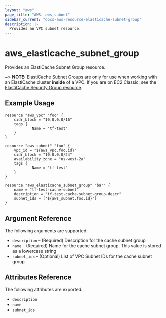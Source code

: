 ```yaml
---
layout: "aws"
page_title: "AWS: aws_subnet"
sidebar_current: "docs-aws-resource-elasticache-subnet-group"
description: |-
  Provides an VPC subnet resource.
---
```


# aws\_elasticache\_subnet\_group

Provides an ElastiCache Subnet Group resource.

~> **NOTE:** ElastiCache Subnet Groups are only for use when working with an
ElastiCache cluster **inside** of a VPC. If you are on EC2 Classic, see the
[ElastiCache Security Group resource](elasticache_security_group.html).

## Example Usage

```
resource "aws_vpc" "foo" {
    cidr_block = "10.0.0.0/16"
    tags {
            Name = "tf-test"
    }
}

resource "aws_subnet" "foo" {
    vpc_id = "${aws_vpc.foo.id}"
    cidr_block = "10.0.0.0/24"
    availability_zone = "us-west-2a"
    tags {
            Name = "tf-test"
    }
}

resource "aws_elasticache_subnet_group" "bar" {
    name = "tf-test-cache-subnet"
    description = "tf-test-cache-subnet-group-descr"
    subnet_ids = ["${aws_subnet.foo.id}"]
}
```

## Argument Reference

The following arguments are supported:

* `description` – (Required) Description for the cache subnet group
* `name` – (Required) Name for the cache subnet group. This value is stored as 
a lowercase string
* `subnet_ids` – (Optional) List of VPC Subnet IDs for the cache subnet group

## Attributes Reference

The following attributes are exported:

* `description`
* `name`
* `subnet_ids`


